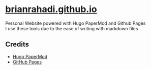 # [brianrahadi.github.io](https://brianrahadi.github.io/)

Personal Website powered with Hugo PaperMod and Github Pages \
I use these tools due to the ease of writing with markdown files

## Credits
- [Hugo PaperMod](https://github.com/adityatelange/hugo-PaperMod)
- [GitHub Pages](https://pages.github.com)
